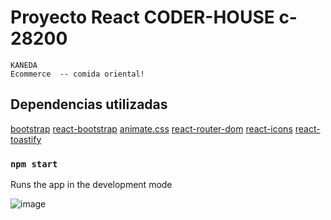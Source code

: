 # Proyecto React  CODER-HOUSE c-28200
    KANEDA
    Ecommerce  -- comida oriental!

## Dependencias utilizadas
  
   [bootstrap](https://getbootstrap.com/)
   [react-bootstrap](https://react-bootstrap.github.io/)
   [animate.css](https://animate.style/)
   [react-router-dom](https://reactrouter.com/)
   [react-icons](https://react-icons.github.io/react-icons)
   [react-toastify](https://fkhadra.github.io/react-toastify)


### `npm start`

Runs the app in the development mode
  

 ![image](https://github.com/nicolasclem/kaneda-clementi-pedro/master/coderHouse.gif)